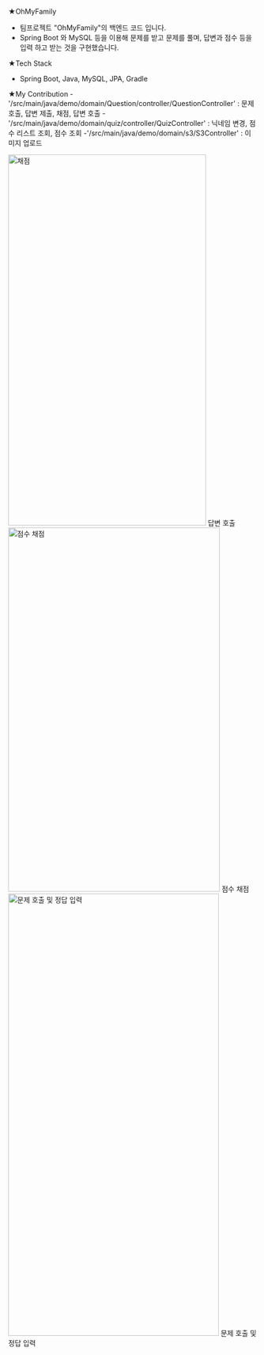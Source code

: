 ★OhMyFamily
- 팀프로젝트 "OhMyFamily"의 백엔드 코드 입니다.
- Spring Boot 와 MySQL 등을 이용해 문제를 받고 문제를 풀며, 답변과 점수 등을 입력 하고 받는 것을 구현했습니다.

★Tech Stack
- Spring Boot, Java, MySQL, JPA, Gradle

★My Contribution
-'/src/main/java/demo/domain/Question/controller/QuestionController' : 문제 호출, 답변 제출, 채점, 답변 호출
-'/src/main/java/demo/domain/quiz/controller/QuizController' : 닉네임 변경, 점수 리스트 조회, 점수 조회
-'/src/main/java/demo/domain/s3/S3Controller' : 이미지 업로드

<img width="400" height="750" alt="채점" src="https://github.com/user-attachments/assets/34bbb748-563d-48e0-aa5d-e4074bb34d8a" />
답변 호출
<img width="428" height="736" alt="점수 채점" src="https://github.com/user-attachments/assets/968fbcac-3592-4e72-8e3f-ecfbf30ef815" />
점수 채점
<img width="426" height="894" alt="문제 호출 및 정답 입력" src="https://github.com/user-attachments/assets/9b4a57f5-b493-4f5d-b4af-167818658f08" />
문제 호출 및 정답 입력
